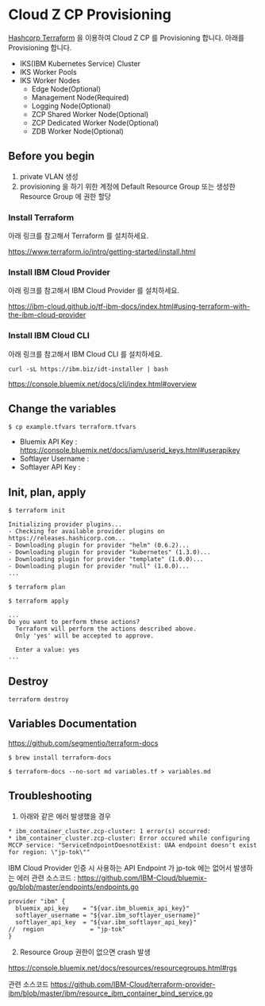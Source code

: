 # Cloud Z CP Provisioning

[Hashcorp Terraform](https://www.terraform.io/) 을 이용하여 Cloud Z CP 를 Provisioning 합니다.
아래를 Provisioning 합니다.

* IKS(IBM Kubernetes Service) Cluster
* IKS Worker Pools
* IKS Worker Nodes
  * Edge Node(Optional)
  * Management Node(Required)
  * Logging Node(Optional)
  * ZCP Shared Worker Node(Optional)
  * ZCP Dedicated Worker Node(Optional)
  * ZDB Worker Node(Optional)

## Before you begin

1. private VLAN 생성
2. provisioning 을 하기 위한 계정에 Default Resource Group 또는 생성한 Resource Group 에 권한 할당

### Install Terraform

아래 링크를 참고해서 Terraform 를 설치하세요.

https://www.terraform.io/intro/getting-started/install.html

### Install IBM Cloud Provider

아래 링크를 참고해서 IBM Cloud Provider 를 설치하세요.

https://ibm-cloud.github.io/tf-ibm-docs/index.html#using-terraform-with-the-ibm-cloud-provider

### Install IBM Cloud CLI

아래 링크를 참고해서 IBM Cloud CLI 를 설치하세요.

```
curl -sL https://ibm.biz/idt-installer | bash
```
https://console.bluemix.net/docs/cli/index.html#overview

## Change the variables

```
$ cp example.tfvars terraform.tfvars
```

* Bluemix API Key : https://console.bluemix.net/docs/iam/userid_keys.html#userapikey
* Softlayer Username : 
* Softlayer API Key : 


## Init, plan, apply

```
$ terraform init

Initializing provider plugins...
- Checking for available provider plugins on https://releases.hashicorp.com...
- Downloading plugin for provider "helm" (0.6.2)...
- Downloading plugin for provider "kubernetes" (1.3.0)...
- Downloading plugin for provider "template" (1.0.0)...
- Downloading plugin for provider "null" (1.0.0)...
...
```

```
$ terraform plan
```

```
$ terraform apply

...
Do you want to perform these actions?
  Terraform will perform the actions described above.
  Only 'yes' will be accepted to approve.

  Enter a value: yes
...
```

## Destroy

```
terraform destroy
```

## Variables Documentation

https://github.com/segmentio/terraform-docs

```
$ brew install terraform-docs
```

```
$ terraform-docs --no-sort md variables.tf > variables.md
```

## Troubleshooting

1. 아래와 같은 에러 발생했을 경우
```
* ibm_container_cluster.zcp-cluster: 1 error(s) occurred:
* ibm_container_cluster.zcp-cluster: Error occured while configuring MCCP service: "ServiceEndpointDoesnotExist: UAA endpoint doesn't exist for region: \"jp-tok\""
```
IBM Cloud Provider 인증 시 사용하는 API Endpoint 가 jp-tok 에는 없어서 발생하는 에러
관련 소스코드 : https://github.com/IBM-Cloud/bluemix-go/blob/master/endpoints/endpoints.go

```hcl-terraform
provider "ibm" {
  bluemix_api_key    = "${var.ibm_bluemix_api_key}"
  softlayer_username = "${var.ibm_softlayer_username}"
  softlayer_api_key  = "${var.ibm_softlayer_api_key}"
//  region             = "jp-tok"
}
```

2. Resource Group 권한이 없으면 crash 발생

https://console.bluemix.net/docs/resources/resourcegroups.html#rgs

관련 소스코드 https://github.com/IBM-Cloud/terraform-provider-ibm/blob/master/ibm/resource_ibm_container_bind_service.go